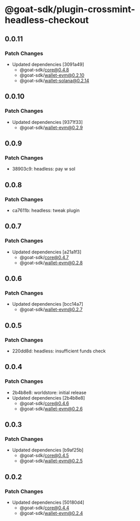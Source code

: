 # @goat-sdk/plugin-crossmint-headless-checkout

## 0.0.11

### Patch Changes

- Updated dependencies [3091a49]
  - @goat-sdk/core@0.4.8
  - @goat-sdk/wallet-evm@0.2.10
  - @goat-sdk/wallet-solana@0.2.14

## 0.0.10

### Patch Changes

- Updated dependencies [9371f33]
  - @goat-sdk/wallet-evm@0.2.9

## 0.0.9

### Patch Changes

- 38903c9: headless: pay w sol

## 0.0.8

### Patch Changes

- ca7611b: headless: tweak plugin

## 0.0.7

### Patch Changes

- Updated dependencies [a21a1f3]
  - @goat-sdk/core@0.4.7
  - @goat-sdk/wallet-evm@0.2.8

## 0.0.6

### Patch Changes

- Updated dependencies [bcc14a7]
  - @goat-sdk/wallet-evm@0.2.7

## 0.0.5

### Patch Changes

- 220dd8d: headless: insufficient funds check

## 0.0.4

### Patch Changes

- 2b4b8e8: worldstore: initial release
- Updated dependencies [2b4b8e8]
  - @goat-sdk/core@0.4.6
  - @goat-sdk/wallet-evm@0.2.6

## 0.0.3

### Patch Changes

- Updated dependencies [b9af25b]
  - @goat-sdk/core@0.4.5
  - @goat-sdk/wallet-evm@0.2.5

## 0.0.2

### Patch Changes

- Updated dependencies [50180d4]
  - @goat-sdk/core@0.4.4
  - @goat-sdk/wallet-evm@0.2.4
